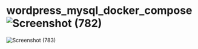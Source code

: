 # wordpress_mysql_docker_compose![Screenshot (782)](https://user-images.githubusercontent.com/64592542/144290549-3d1ad89f-d8cb-4f19-91ff-4402c9e116e3.png)

![Screenshot (783)](https://user-images.githubusercontent.com/64592542/144290605-3ecefc1e-7b85-4dd0-b891-97aab99c3768.png)
